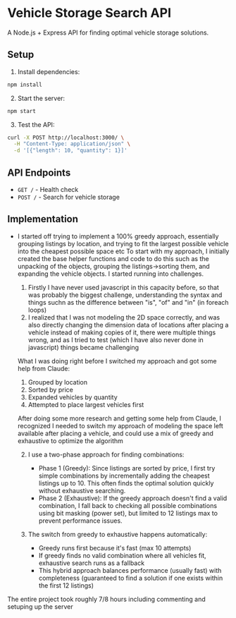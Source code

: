 # Vehicle Storage Search API

A Node.js + Express API for finding optimal vehicle storage solutions.

## Setup

1. Install dependencies:
```bash
npm install
```

2. Start the server:
```bash
npm start
```

3. Test the API:
```bash
curl -X POST http://localhost:3000/ \
  -H "Content-Type: application/json" \
  -d '[{"length": 10, "quantity": 1}]'
```

## API Endpoints

- `GET /` - Health check
- `POST /` - Search for vehicle storage

## Implementation 
- I started off trying to implement a 100% greedy approach, essentially grouping listings by location, and trying to fit the largest possible vehicle into the cheapest possible space etc
  To start with my approach, I initially created the base helper functions and code to do this such as the unpacking of the objects, grouping the listings->sorting them, and expanding the vehicle objects.
  I started running into challenges.

  1) Firstly I have never used javascript in this capacity before, so that was probably the biggest challenge, understanding the syntax and things suchn as the difference between "is", "of" and "in" (in foreach loops)
  2) I realized that I was not modeling the 2D space correctly, and was also directly changing the dimension data of locations after placing a vehicle instead of making copies of it, there were multiple things wrong, and as I tried to 
    test (which I have also never done in javascript) things became challenging

  What I was doing right before I switched my approach and got some help from Claude:
  1) Grouped by location 
  2) Sorted by price
  3) Expanded vehicles by quantity
  4) Attempted to place largest vehicles first 
  
  After doing some more research and getting some help from Claude, I recognized I needed to switch my approach of modeling the space left available after placing a vehicle, and could use a mix of greedy and exhaustive to optimize the algorithm

  2) I use a two-phase approach for finding combinations:
     - Phase 1 (Greedy): Since listings are sorted by price, I first try simple combinations by incrementally adding the cheapest listings up to 10. This often finds the optimal solution quickly without exhaustive searching.
     - Phase 2 (Exhaustive): If the greedy approach doesn't find a valid combination, I fall back to checking all possible combinations using bit masking (power set), but limited to 12 listings max to prevent performance issues.
  
  3) The switch from greedy to exhaustive happens automatically:
     - Greedy runs first because it's fast (max 10 attempts)
     - If greedy finds no valid combination where all vehicles fit, exhaustive search runs as a fallback
     - This hybrid approach balances performance (usually fast) with completeness (guaranteed to find a solution if one exists within the first 12 listings)

The entire project took roughly 7/8 hours including commenting and setuping up the server
